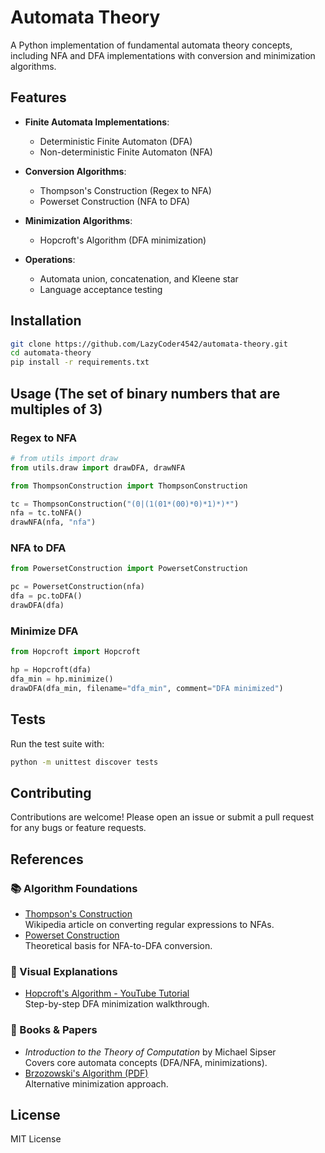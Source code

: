 # Automata Theory

A Python implementation of fundamental automata theory concepts, including NFA and DFA implementations with conversion and minimization algorithms.

## Features

- **Finite Automata Implementations**:
  - Deterministic Finite Automaton (DFA)
  - Non-deterministic Finite Automaton (NFA)
  
- **Conversion Algorithms**:
  - Thompson's Construction (Regex to NFA)
  - Powerset Construction (NFA to DFA)
  
- **Minimization Algorithms**:
  - Hopcroft's Algorithm (DFA minimization)
  
- **Operations**:
  - Automata union, concatenation, and Kleene star
  - Language acceptance testing

## Installation

```bash
git clone https://github.com/LazyCoder4542/automata-theory.git
cd automata-theory
pip install -r requirements.txt
```

## Usage (The set of binary numbers that are multiples of 3)
### Regex to NFA
```python
# from utils import draw
from utils.draw import drawDFA, drawNFA

from ThompsonConstruction import ThompsonConstruction

tc = ThompsonConstruction("(0|(1(01*(00)*0)*1)*)*")
nfa = tc.toNFA()
drawNFA(nfa, "nfa")
```
### NFA to DFA
```python
from PowersetConstruction import PowersetConstruction

pc = PowersetConstruction(nfa)
dfa = pc.toDFA()
drawDFA(dfa)
```
### Minimize DFA
```python
from Hopcroft import Hopcroft

hp = Hopcroft(dfa)
dfa_min = hp.minimize()
drawDFA(dfa_min, filename="dfa_min", comment="DFA minimized")
```


## Tests

Run the test suite with:

```bash
python -m unittest discover tests
```

## Contributing

Contributions are welcome! Please open an issue or submit a pull request for any bugs or feature requests.

## References

### 📚 Algorithm Foundations
- [Thompson's Construction](https://en.wikipedia.org/wiki/Thompson%27s_construction)  
  Wikipedia article on converting regular expressions to NFAs.
- [Powerset Construction](https://en.wikipedia.org/wiki/Powerset_construction)  
  Theoretical basis for NFA-to-DFA conversion.

### 🎥 Visual Explanations
- [Hopcroft's Algorithm - YouTube Tutorial](https://www.youtube.com/watch?v=D01O7TKCQX8)  
  Step-by-step DFA minimization walkthrough.

### 📖 Books & Papers
- *Introduction to the Theory of Computation* by Michael Sipser  
  Covers core automata concepts (DFA/NFA, minimizations).
- [Brzozowski's Algorithm (PDF)](https://cs.stackexchange.com/questions/61110/brzozowskis-algorithm-for-dfa-minimization)  
  Alternative minimization approach.

## License

MIT License